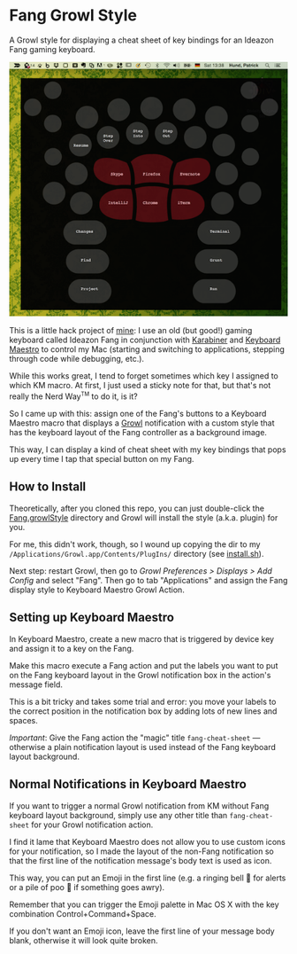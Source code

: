 # Fang Growl Style

A Growl style for displaying a cheat sheet of key bindings for an Ideazon Fang gaming keyboard.

![Screenshot](screenshot.png "Screenshot")

This is a little hack project of [mine](http://www.twitter.com/pahund): I use an old (but good!) gaming keyboard
called Ideazon Fang in conjunction with [Karabiner](https://pqrs.org/osx/karabiner/) and
[Keyboard Maestro](http://www.keyboardmaestro.com/) to control my Mac (starting and switching to applications, stepping
through code while debugging, etc.).

While this works great, I tend to forget sometimes which key I assigned to which KM macro. At first, I just used a sticky
note for that, but that's not really the Nerd Way<sup><small>TM</small></sup> to do it, is it?

So I came up with this: assign one of the Fang's buttons to a Keyboard Maestro macro that displays a
[Growl](http://growl.info/) notification with a custom style that has the keyboard layout of the Fang controller
as a background image.

This way, I can display a kind of cheat sheet with my key bindings that pops up every time I tap that special button
on my Fang.

## How to Install

Theoretically, after you cloned this repo, you can just double-click the [Fang.growlStyle](Fang.growlStyle) directory
and Growl will install the style (a.k.a. plugin) for you.

For me, this didn't work, though, so I wound up copying the dir to my `/Applications/Growl.app/Contents/PlugIns/`
directory (see [install.sh](install.sh)).

Next step: restart Growl, then go to *Growl Preferences > Displays > Add Config* and select "Fang". Then go to tab
"Applications" and assign the Fang display style to Keyboard Maestro Growl Action.

## Setting up Keyboard Maestro

In Keyboard Maestro, create a new macro that is triggered by device key and assign it to a key on the Fang.

Make this macro execute a Fang action and put the labels you want to put on the Fang keyboard layout in the Growl
notification box in the action's message field.

This is a bit tricky and takes some trial and error: you move your labels to the correct position in the notification
box by adding lots of new lines and spaces.

_Important_: Give the Fang action the "magic" title `fang-cheat-sheet` &mdash; otherwise a plain notification layout
is used instead of the Fang keyboard layout background.

## Normal Notifications in Keyboard Maestro

If you want to trigger a normal Growl notification from KM without Fang keyboard layout background, simply use
any other title than `fang-cheat-sheet` for your Growl notification action.

I find it lame that Keyboard Maestro does not allow you to use custom icons for your notification, so I made the
layout of the non-Fang notification so that the first line of the notification message's body text is used as icon.

This way, you can put an Emoji in the first line (e.g. a ringing bell 🔔 for alerts or a pile of poo 💩 if something
goes awry).

Remember that you can trigger the Emoji palette in Mac OS X with the key combination Control+Command+Space.

If you don't want an Emoji icon, leave the first line of your message body blank, otherwise it will look quite broken.
